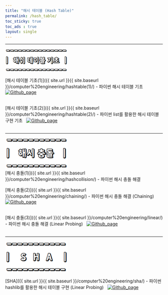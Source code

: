 ```yaml
---
title: "해시 테이블 (Hash Table)"
permalink: /hash_table/
toc_sticky: true
toc_ads : true
layout: single
---
```


---
<img width="200" src="/assets/img/data/hash_table.png">  
<br/>

[해시 테이블 기초(1)]({{ site.url }}{{ site.baseurl }}/computer%20engineering/hashtable(1)/) - 파이썬 해시 테이블 기초 &nbsp;  [![Github_page](https://img.shields.io/badge/-Github-%23181717?style=flat-square&logo=Github&logoColor=white&link=https://github.com/pome95/Data-Structure/tree/master/Hash_table/hash(1))](https://github.com/pome95/Data-Structure/tree/master/Hash_table/hash(1))  
<br/>

[해시 테이블 기초(2)]({{ site.url }}{{ site.baseurl }}/computer%20engineering/hashtable(2)/) - 파이썬 list를 활용한 해시 테이블 구현 기초 &nbsp;  [![Github_page](https://img.shields.io/badge/-Github-%23181717?style=flat-square&logo=Github&logoColor=white&link=https://github.com/pome95/Data-Structure/tree/master/Hash_table/hash(2))](https://github.com/pome95/Data-Structure/tree/master/Hash_table/hash(2))  
<br/>

---
<img width="200" src="/assets/img/data/hash_collision.png">  
<br/>
[해시 충돌(1)]({{ site.url }}{{ site.baseurl }}/computer%20engineering/hashcollision/) - 파이썬 해시 충돌 해결  
<br/>

[해시 충돌(2)]({{ site.url }}{{ site.baseurl }}/computer%20engineering/chaining/) - 파이썬 해시 충돌 해결 (Chaining) &nbsp;  [![Github_page](https://img.shields.io/badge/-Github-%23181717?style=flat-square&logo=Github&logoColor=white&link=https://github.com/pome95/Data-Structure/tree/master/Hash_table/chaining)](https://github.com/pome95/Data-Structure/tree/master/Hash_table/chaining)  
<br/>

[해시 충돌(3)]({{ site.url }}{{ site.baseurl }}/computer%20engineering/linear/) - 파이썬 해시 충돌 해결 (Linear Probing) &nbsp;  [![Github_page](https://img.shields.io/badge/-Github-%23181717?style=flat-square&logo=Github&logoColor=white&link=https://github.com/pome95/Data-Structure/tree/master/Hash_table/linear)](https://github.com/pome95/Data-Structure/tree/master/Hash_table/linear)  
<br/>

---
<img width="200" src="/assets/img/data/sha.png">  
<br/>

[SHA]({{ site.url }}{{ site.baseurl }}/computer%20engineering/sha/) - 파이썬 hashlib를 활용한 해시 테이블 구현 (Linear Probing) &nbsp;  [![Github_page](https://img.shields.io/badge/-Github-%23181717?style=flat-square&logo=Github&logoColor=white&link=https://github.com/pome95/Data-Structure/tree/master/Hash_table/sha)](https://github.com/pome95/Data-Structure/tree/master/Hash_table/sha)  

